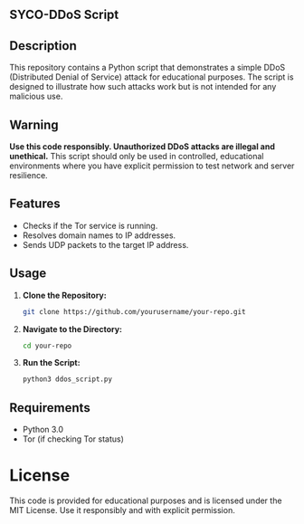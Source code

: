 ## SYCO-DDoS Script

## Description
This repository contains a Python script that demonstrates a simple DDoS (Distributed Denial of Service) attack for educational purposes. The script is designed to illustrate how such attacks work but is not intended for any malicious use.

## Warning
**Use this code responsibly. Unauthorized DDoS attacks are illegal and unethical.** This script should only be used in controlled, educational environments where you have explicit permission to test network and server resilience.

## Features
- Checks if the Tor service is running.
- Resolves domain names to IP addresses.
- Sends UDP packets to the target IP address.
## Usage
1. **Clone the Repository:**
   ```bash
   git clone https://github.com/yourusername/your-repo.git
   ```

2. **Navigate to the Directory:**
   ```bash
   cd your-repo
   ```

3. **Run the Script:**
   ```bash
   python3 ddos_script.py

## Requirements
- Python 3.0
- Tor (if checking Tor status)
# License
This code is provided for educational purposes and is licensed under the MIT License. Use it responsibly and with explicit permission.
